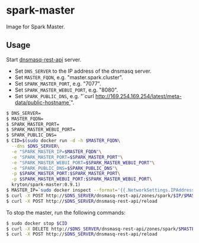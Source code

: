 spark-master
============

Image for Spark Master.

Usage
-----

Start [dnsmasq-rest-api](https://index.docker.io/u/lijin/dnsmasq-rest-api/) server.

* Set `DNS_SERVER` to the IP address of the dnsmasq server.
* Set `MASTER_FQDN`, e.g. "master.spark.cluster".
* Set `SPARK_MASTER_PORT`, e.g. "7077".
* Set `SPARK_MASTER_WEBUI_PORT`, e.g. "8080".
* Set `SPARK_PUBLIC_DNS`, e.g. "\`curl http://169.254.169.254/latest/meta-data/public-hostname`".

```bash
$ DNS_SERVER=
$ MASTER_FQDN=
$ SPARK_MASTER_PORT=
$ SPARK_MASTER_WEBUI_PORT=
$ SPARK_PUBLIC_DNS=
$ CID=$(sudo docker run -d -h $MASTER_FQDN\
  --dns $DNS_SERVER\
  -e "SPARK_MASTER_IP=$MASTER_FQDN"\
  -e "SPARK_MASTER_PORT=$SPARK_MASTER_PORT"\
  -e "SPARK_MASTER_WEBUI_PORT=$SPARK_MASTER_WEBUI_PORT"\
  -e "SPARK_PUBLIC_DNS=$SPARK_PUBLIC_DNS"\
  -p $SPARK_MASTER_PORT:$SPARK_MASTER_PORT\
  -p $SPARK_MASTER_WEBUI_PORT:$SPARK_MASTER_WEBUI_PORT\
  kryton/spark-master:0.9.1)
$ MASTER_IP=`sudo docker inspect --format='{{.NetworkSettings.IPAddress}}' $CID`
$ curl -X POST http://$DNS_SERVER/dnsmasq-rest-api/zones/spark/$IP/$MASTER_FQDN
$ curl -X POST http://$DNS_SERVER/dnsmasq-rest-api/reload
```

To stop the master, run the following commands:

```bash
$ sudo docker stop $CID
$ curl -X DELETE http://$DNS_SERVER/dnsmasq-rest-api/zones/spark/$MASTER_IP/$MASTER_FQDN
$ curl -X POST http://$DNS_SERVER/dnsmasq-rest-api/reload
```
